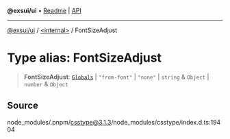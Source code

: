 **@exsui/ui** • [Readme](../../README.md) \| [API](../../globals.md)

***

[@exsui/ui](../../README.md) / [\<internal\>](../README.md) / FontSizeAdjust

# Type alias: FontSizeAdjust

> **FontSizeAdjust**: [`Globals`](Globals.md) \| `"from-font"` \| `"none"` \| `string` & `Object` \| `number` & `Object`

## Source

node\_modules/.pnpm/csstype@3.1.3/node\_modules/csstype/index.d.ts:19404
